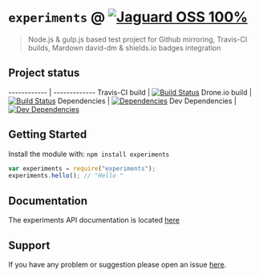 # `experiments` @ [![Jaguard OSS 100%](http://img.shields.io/badge/Jaguard_OSS-100%-red.svg)](http://oss.jaguard.com) 
> Node.js & gulp.js based test project for Github mirroring, Travis-CI builds, Mardown david-dm & shields.io badges integration

## Project status

------------ | -------------
 Travis-CI build | [![Build Status](http://img.shields.io/travis/jaguard/experiments.svg)](http://travis-ci.org/jaguard/experiments) 
 Drone.io build | [![Build Status](https://drone.io/github.com/jaguard/experiments/status.png)](https://drone.io/github.com/jaguard/experiments/latest)
 Dependencies  | [![Dependencies](https://david-dm.org/jaguard/experiments/status.svg?theme=shields.io)](https://david-dm.org/jaguard/experiments#info=dependencies)
 Dev Dependencies  | [![Dev Dependencies](https://david-dm.org/jaguard/experiments/dev-status.svg?theme=shields.io)](https://david-dm.org/jaguard/experiments#info=devDependencies)

## Getting Started
Install the module with: `npm install experiments`

```javascript
var experiments = require("experiments");
experiments.hello(); // "Hello "
```

## Documentation
The experiments API documentation is located [here](doc/api.md)

## Support
If you have any problem or suggestion please open an issue [here](https://github.com/jaguard/experiments/issues).

